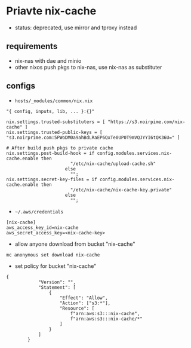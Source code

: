 # Priavte nix-cache

- status: deprecated, use mirror and tproxy instead

## requirements

- nix-nas with dae and minio
- other nixos push pkgs to nix-nas, use nix-nas as substituter

## configs

- `hosts/_modules/common/nix.nix`

```shell
"{ config, inputs, lib, ... }:{}"

nix.settings.trusted-substituters = [ "https://s3.noirpime.com/nix-cache" ]
nix.settings.trusted-public-keys = [ "s3.noirprime.com:5PWoDM0a9ahBdLRaEP6QxTe0UP0T9mVQJYYI6tQK36U=" ]

# After build push pkgs to private cache
nix.settings.post-build-hook = if config.modules.services.nix-cache.enable then
                        "/etc/nix-cache/upload-cache.sh"
                      else
                        "";
nix.settings.secret-key-files = if config.modules.services.nix-cache.enable then
                        "/etc/nix-cache/nix-cache-key.private"
                      else
                        "";
```

- `~/.aws/credentials`

```shell
[nix-cache]
aws_access_key_id=nix-cache
aws_secret_access_key=<nix-cache-key>
```

- allow anyone download from bucket "nix-cache"

```shell
mc anonymous set download nix-cache
```

- set policy for bucket "nix-cache"

```shell
{
            "Version": "",
            "Statement": [
                {
                    "Effect": "Allow",
                    "Action": ["s3:*"],
                    "Resource": [
                        f"arn:aws:s3:::nix-cache",
                        f"arn:aws:s3:::nix-cache/*"
                    ]
                }
            ]
        }
```
